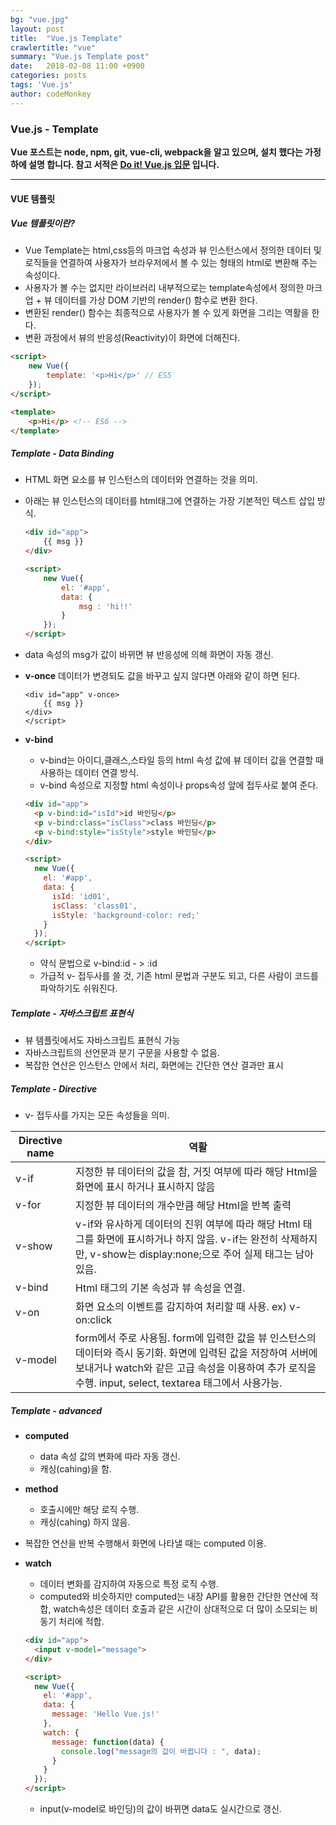 ```yaml
---
bg: "vue.jpg"
layout: post
title:  "Vue.js Template"
crawlertitle: "vue"
summary: "Vue.js Template post"
date:   2018-02-08 11:00 +0900
categories: posts
tags: 'Vue.js'
author: codeMonkey
---
```


### Vue.js - Template ###

**Vue 포스트는 node, npm, git, vue-cli, webpack을 알고 있으며, 설치 했다는 가정하에 설명 합니다. 참고 서적은 [Do it! Vue.js 입문](http://www.yes24.com/24/Goods/58206961?Acode=101&) 입니다.**

---

#### VUE 템플릿 ####

##### Vue 템플릿이란? #####

- Vue Template는 html,css등의 마크업 속성과 뷰 인스턴스에서 정의한 데이터 및 로직들을 연결하여 사용자가 브라우저에서 볼 수 있는 형태의 html로 변환해 주는 속성이다.
- 사용자가 볼 수는 없지만 라이브러리 내부적으로는 template속성에서 정의한 마크업 + 뷰 데이터를 가상 DOM 기반의 render() 함수로 변환 한다.
- 변환된 render() 함수는 최종적으로 사용자가 볼 수 있게 화면을 그리는 역활을 한다. 
- 변환 과정에서 뷰의 반응성(Reactivity)이 화면에 더해진다.

``` html
<script>
	new Vue({
		template: '<p>Hi</p>' // ES5
	});
</script>

<template>
	<p>Hi</p> <!-- ES6 -->
</template>
```

##### Template - Data Binding #####

- HTML 화면 요소를 뷰 인스턴스의 데이터와 연결하는 것을 의미.
- 아래는 뷰 인스턴스의 데이터를 html태그에 연결하는 가장 기본적인 텍스트 삽입 방식.
	``` html
	<div id="app">
		{{ msg }}
	</div>

	<script>
		new Vue({
			el: '#app',
			data: {
				msg : 'hi!!'
			}
		});
	</script>
	```
- data 속성의 msg가 값이 바뀌면 뷰 반응성에 의해 화면이 자동 갱신.
- **v-once** 데이터가 변경되도 값을 바꾸고 싶지 않다면 아래와 같이 하면 된다.

	```
	<div id="app" v-once>
		{{ msg }}
	</div>
	</script>
	```

- **v-bind**
	- v-bind는 아이디,클래스,스타일 등의 html 속성 값에 뷰 데이터 값을 연결할 때 사용하는 데이터 연결 방식.
	- v-bind 속성으로 지정할 html 속성이나 props속성 앞에 접두사로 붙여 준다.

	``` html
	<div id="app">
      <p v-bind:id="isId">id 바인딩</p>
      <p v-bind:class="isClass">class 바인딩</p>
      <p v-bind:style="isStyle">style 바인딩</p>
    </div>

    <script>
      new Vue({
        el: '#app',
        data: {
          isId: 'id01',
          isClass: 'class01',
          isStyle: 'background-color: red;'
        }
      });
    </script>
	```
	- 약식 문법으로 v-bind:id - > :id
	- 가급적 v- 접두사를 쓸 것, 기존 html 문법과 구분도 되고, 다른 사람이 코드를 파악하기도 쉬워진다.

##### Template - 자바스크립트 표현식 #####

- 뷰 템플릿에서도 자바스크립트 표현식 가능
- 자바스크립트의 선언문과 분기 구문을 사용할 수 없음.
- 복잡한 연산은 인스턴스 안에서 처리, 화면에는 간단한 연산 결과만 표시

##### Template - Directive #####

- v- 접두사를 가지는 모든 속성들을 의미.

|  Directive name | 역활 |
| ------ | ------ |
| v-if | 지정한 뷰 데이터의 값을 참, 거짓 여부에 따라 해당 Html을 화면에 표시 하거나 표시하지 않음 |
| v-for | 지정한 뷰 데이터의 개수만큼 해당 Html을 반복 출력 |
| v-show | v-if와 유사하게 데이터의 진위 여부에 따라 해당 Html 태그를 화면에 표시하거나 하지 않음. v-if는 완전히 삭제하지만, v-show는 display:none;으로 주어 실제 태그는 남아 있음. |
| v-bind | Html 태그의 기본 속성과 뷰 속성을 연결. |
| v-on | 화면 요소의 이벤트를 감지하여 처리할 때 사용. ex) v-on:click |
| v-model |  form에서 주로 사용됨. form에 입력한 값을 뷰 인스턴스의 데이터와 즉시 동기화. 화면에 입력된 값을 저장하여 서버에 보내거나 watch와 같은 고급 속성을 이용하여 추가 로직을 수행. input, select, textarea 태그에서 사용가능.  |

##### Template - advanced #####

- **computed**
	- data 속성 값의 변화에 따라 자동 갱신.
	- 캐싱(cahing)을 함.
- **method**
	- 호출시에만 해당 로직 수행.
	- 캐싱(cahing) 하지 않음.
- 복잡한 연산을 반복 수행해서 화면에 나타낼 때는 computed 이용.
- **watch**
	- 데이터 변화를 감지하여 자동으로 특정 로직 수행.
	- computed와 비슷하지만 computed는 내장 API를 활용한 간단한 연산에 적합, watch속성은 데이터 호출과 같은 시간이 상대적으로 더 많이 소모되는 비동기 처리에 적합.

	``` html
	<div id="app">
      <input v-model="message">
    </div>

    <script>
      new Vue({
        el: '#app',
        data: {
          message: 'Hello Vue.js!'
        },
        watch: {
          message: function(data) {
            console.log("message의 값이 바뀝니다 : ", data);
          }
        }
      });
    </script>
	```
	- input(v-model로 바인딩)의 값이 바뀌면 data도 실시간으로 갱신.